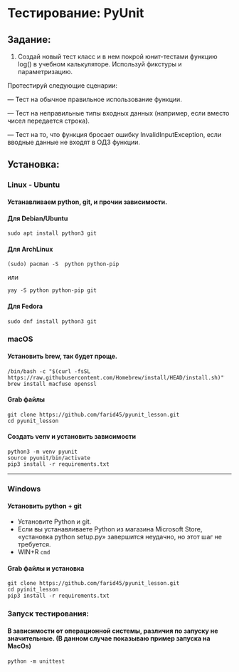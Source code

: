 # Тестирование: PyUnit

## Задание:

1. Создай новый тест класс и в нем покрой юнит-тестами функцию log() в учебном калькуляторе. Используй фикстуры и параметризацию.

Протестируй следующие сценарии:

— Тест на обычное правильное использование функции.

— Тест на неправильные типы входных данных (например, если вместо чисел передается строка).

— Тест на то, что функция бросает ошибку InvalidInputException, если вводные данные не входят в ОДЗ функции.


## Установка:

### Linux - Ubuntu

#### Устанавливаем python, git, и прочии зависимости.

#### Для Debian/Ubuntu
```
sudo apt install python3 git
```
#### Для ArchLinux
```
(sudo) pacman -S  python python-pip
```
или
```
yay -S python python-pip git
```

#### Для Fedora
```
sudo dnf install python3 git
```

### macOS

#### Установить brew, так будет проще.

```
/bin/bash -c "$(curl -fsSL https://raw.githubusercontent.com/Homebrew/install/HEAD/install.sh)"
brew install macfuse openssl
```



#### Grab файлы 
```
git clone https://github.com/farid45/pyunit_lesson.git
cd pyunit_lesson
```

#### Создать venv и установить зависимости
```
python3 -m venv pyunit
source pyunit/bin/activate
pip3 install -r requirements.txt
```

---------------------------------------------------------------------------------------------------------------

### Windows

#### Установить python + git
- Установите Python и git.
- Если вы устанавливаете Python из магазина Microsoft Store, «установка python setup.py» завершится неудачно, но этот шаг не требуется.
- WIN+R ```cmd```

#### Grab файлы и установка
```
git clone https://github.com/farid45/pyunit_lesson.git
cd pyinit_lesson
pip3 install -r requirements.txt
```

### Запуск тестирования:

#### В зависимости от операционной системы, различия по запуску не значительные. (В данном случае показываю пример запуска на MacOs)
```
python -m unittest
```
